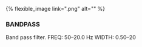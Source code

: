 ---
---

{% flexible_image link=".png" alt="" %}
### BANDPASS
Band pass filter.
FREQ: 50–20.0 Hz
WIDTH: 0.50–20
